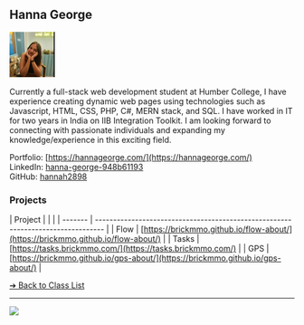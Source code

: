 <style>@import url("//readme.codeadam.ca/readme.css");</style>

## Hanna George

![Hanna George](../images/hannah2898.jpg)

Currently a full-stack web development student at Humber College, I have experience creating dynamic web pages using technologies such as Javascript, HTML, CSS, PHP, C#, MERN stack, and SQL. I have worked in IT for two years in India on IIB Integration Toolkit. I am looking forward to connecting with passionate individuals and expanding my knowledge/experience in this exciting field.

Portfolio: [https://hannageorge.com/](https://hannageorge.com/)  
LinkedIn: [hanna-george-948b61193](https://www.linkedin.com/in/hanna-george-948b61193/)  
GitHub: [hannah2898](https://github.com/hannah2898)  

### Projects

| Project | |
                                                                                 |
| ------- | -------------------------------------------------------------------------------- |
| Flow    | [https://brickmmo.github.io/flow-about/](https://brickmmo.github.io/flow-about/) |
| Tasks   | [https://tasks.brickmmo.com/](https://tasks.brickmmo.com/)                       |
| GPS     | [https://brickmmo.github.io/gps-about/](https://brickmmo.github.io/gps-about/) |

[&#10132; Back to Class List](/)

---

<a href="https://brickmmo.com">
<img src="https://brickmmo.com/images/brickmmo-logo-horizontal.jpg" width="100">
</a>
